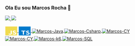 ### Ola Eu sou Marcos Rocha 👋

<div>
  <a href="http://github.com/maarcosdj15">
    <img height="180em" src="https://github-readme-stats.vercel.app/api?username=marcosdj15&show_icons=true&count_private=true&theme=tokyonight"/>
    <img height="180em" src="https://github-readme-stats.vercel.app/api/top-langs/?username=marcosdj15&theme=tokyonight"/>
</div>



<div style="display: inline_block"><br>
  <img align="center" alt="Marcos-Js" height="30" width="40" src="https://raw.githubusercontent.com/devicons/devicon/master/icons/javascript/javascript-plain.svg">
  <img align="center" alt="Marcos-Ts" height="30" width="40" src="https://raw.githubusercontent.com/devicons/devicon/master/icons/typescript/typescript-plain.svg">
  <img align="center" alt="Marcos-Java" height="30" width="40" src="https://cdn.jsdelivr.net/gh/devicons/devicon@latest/icons/java/java-original-wordmark.svg" />
  <img align="center" alt="Marcos-Csharp" height="30" width="40" src="https://cdn.jsdelivr.net/gh/devicons/devicon@latest/icons/csharp/csharp-original.svg" />
  <img align="center" alt="Marcos-CY" height="30" width="40" src="https://cdn.jsdelivr.net/gh/devicons/devicon@latest/icons/cypressio/cypressio-plain.svg">
  <img align="center" alt="Marcos-CY" height="30" width="40" src="https://cdn.jsdelivr.net/gh/devicons/devicon@latest/icons/selenium/selenium-original.svg">
  <img align="center" alt="Marcos-k6" height="30" width="40" src="https://cdn.jsdelivr.net/gh/devicons/devicon@latest/icons/k6/k6-original.svg" />
  <img align="center" alt="Marcos-SQL" height="30" width="40" src="https://cdn.jsdelivr.net/gh/devicons/devicon@latest/icons/azuresqldatabase/azuresqldatabase-original.svg">
  
</div>
